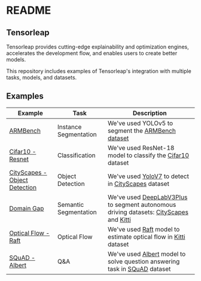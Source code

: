 
# README

## Tensorleap

Tensorleap provides cutting-edge explainability and optimization engines, accelerates the development flow, and enables users to create better models. 

This repository includes examples of Tensorleap's integration with multiple tasks, models, and datasets.

## Examples 

| Example | Task | Description | 
|----------------------------------------------------------|-----------------------|--------------------------------------------------------------------------------------------------------------------------------------------------------------------------------------------------------------------------|
| [ARMBench](/examples/armbench_segmentation) | Instance Segmentation | We've used YOLOv5 to segment the [ARMBench dataset](http://armbench.s3-website-us-east-1.amazonaws.com/index.html) |
| [Cifar10 - Resnet](/examples/cifar10_resnet) | Classification | We've used ResNet-18 model to classify the [Cifar10](https://www.cs.toronto.edu/~kriz/cifar.html) dataset |
| [CityScapes - Object Detection](/examples/cityscapes_od) | Object Detection | We've used [YoloV7](https://github.com/WongKinYiu/yolov7) to detect in [CityScapes](https://www.cityscapes-dataset.com/) dataset |
| [Domain Gap](/examples/domain_gap) | Semantic Segmentation | We've used [DeepLabV3Plus](https://github.com/VainF/DeepLabV3Plus-Pytorch) to segment autonomous driving datasets: [CityScapes](https://www.cityscapes-dataset.com/) and [Kitti](https://www.cvlibs.net/datasets/kitti/) |
 | [Optical Flow - Raft](/examples/optical_flow_raft) | Optical Flow | We've used [Raft](https://github.com/princeton-vl/RAFT) model to estimate optical flow in [Kitti](https://www.cvlibs.net/datasets/kitti/) dataset |
 | [SQuAD - Albert](/examples/squad_albert) | Q&A | We've used [Albert](https://huggingface.co/docs/transformers/model_doc/albert) model to solve question answering task in [SQuAD](https://rajpurkar.github.io/SQuAD-explorer/) dataset |
